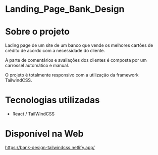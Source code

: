 # Landing_Page_Bank_Design

# Sobre o projeto

Lading page de um site de um banco que vende os melhores cartões de crédito de acordo com a necessidade do cliente.

A parte de comentários e avaliações dos clientes é composta por um carrossel automático e manual.

O projeto é totalmente responsivo com a utilização da framework TailwindCSS. 

# Tecnologias utilizadas
- React / TailWindCSS

# Disponível na Web
https://bank-design-tailwindcss.netlify.app/
